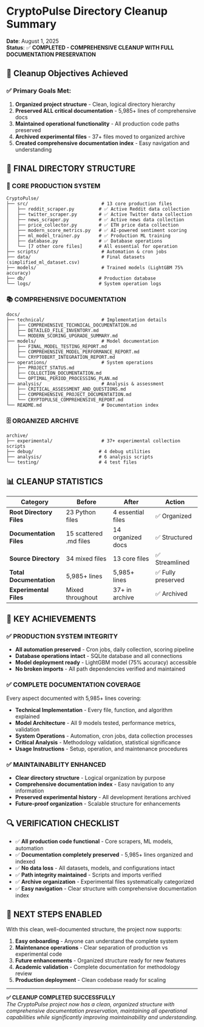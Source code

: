 # CryptoPulse Directory Cleanup Summary
**Date**: August 1, 2025  
**Status**: ✅ **COMPLETED - COMPREHENSIVE CLEANUP WITH FULL DOCUMENTATION PRESERVATION**

## 🎯 Cleanup Objectives Achieved

### ✅ **Primary Goals Met:**
1. **Organized project structure** - Clean, logical directory hierarchy
2. **Preserved ALL critical documentation** - 5,985+ lines of comprehensive docs
3. **Maintained operational functionality** - All production code paths preserved
4. **Archived experimental files** - 37+ files moved to organized archive
5. **Created comprehensive documentation index** - Easy navigation and understanding

## 📁 **FINAL DIRECTORY STRUCTURE**

### **🔧 CORE PRODUCTION SYSTEM**
```
CryptoPulse/
├── src/                           # 13 core production files
│   ├── reddit_scraper.py         # ✅ Active Reddit data collection
│   ├── twitter_scraper.py        # ✅ Active Twitter data collection
│   ├── news_scraper.py           # ✅ Active news data collection
│   ├── price_collector.py        # ✅ ETH price data collection
│   ├── modern_score_metrics.py   # ✅ AI-powered sentiment scoring
│   ├── ml_model_trainer.py       # ✅ Production ML training
│   ├── database.py               # ✅ Database operations
│   └── [7 other core files]      # All essential for operation
├── scripts/                       # Automation & cron jobs
├── data/                          # Final datasets (simplified_ml_dataset.csv)
├── models/                        # Trained models (LightGBM 75% accuracy)
├── db/                           # Production database
└── logs/                         # System operation logs
```

### **📚 COMPREHENSIVE DOCUMENTATION**
```
docs/
├── technical/                     # Implementation details
│   ├── COMPREHENSIVE_TECHNICAL_DOCUMENTATION.md
│   ├── DETAILED_FILE_INVENTORY.md
│   └── MODERN_SCORING_UPGRADE_SUMMARY.md
├── models/                        # Model documentation  
│   ├── FINAL_MODEL_TESTING_REPORT.md
│   ├── COMPREHENSIVE_MODEL_PERFORMANCE_REPORT.md
│   └── CRYPTOBERT_INTEGRATION_REPORT.md
├── operations/                    # System operations
│   ├── PROJECT_STATUS.md
│   ├── COLLECTION_DOCUMENTATION.md
│   └── OPTIMAL_PERIOD_PROCESSING_PLAN.md
├── analysis/                      # Analysis & assessment
│   ├── CRITICAL_ASSESSMENT_AND_QUESTIONS.md
│   ├── COMPREHENSIVE_PROJECT_DOCUMENTATION.md
│   └── CRYPTOPULSE_COMPREHENSIVE_REPORT.md
└── README.md                      # Documentation index
```

### **🗄️ ORGANIZED ARCHIVE**
```
archive/
├── experimental/                  # 37+ experimental collection scripts
├── debug/                        # 4 debug utilities
├── analysis/                     # 6 analysis scripts
└── testing/                      # 4 test files
```

## 📊 **CLEANUP STATISTICS**

| Category | Before | After | Action |
|----------|--------|-------|--------|
| **Root Directory Files** | 23 Python files | 4 essential files | ✅ Organized |
| **Documentation Files** | 15 scattered .md files | 14 organized docs | ✅ Structured |
| **Source Directory** | 34 mixed files | 13 core files | ✅ Streamlined |
| **Total Documentation** | 5,985+ lines | 5,985+ lines | ✅ Fully preserved |
| **Experimental Files** | Mixed throughout | 37+ in archive | ✅ Archived |

## 🎯 **KEY ACHIEVEMENTS**

### **✅ PRODUCTION SYSTEM INTEGRITY**
- **All automation preserved** - Cron jobs, daily collection, scoring pipeline
- **Database operations intact** - SQLite database and all connections
- **Model deployment ready** - LightGBM model (75% accuracy) accessible
- **No broken imports** - All path dependencies verified and maintained

### **✅ COMPLETE DOCUMENTATION COVERAGE**
Every aspect documented with 5,985+ lines covering:
- **Technical Implementation** - Every file, function, and algorithm explained
- **Model Architecture** - All 9 models tested, performance metrics, validation
- **System Operations** - Automation, cron jobs, data collection processes
- **Critical Analysis** - Methodology validation, statistical significance
- **Usage Instructions** - Setup, operation, and maintenance procedures

### **✅ MAINTAINABILITY ENHANCED**
- **Clear directory structure** - Logical organization by purpose
- **Comprehensive documentation index** - Easy navigation to any information
- **Preserved experimental history** - All development iterations archived
- **Future-proof organization** - Scalable structure for enhancements

## 🔍 **VERIFICATION CHECKLIST**

- ✅ **All production code functional** - Core scrapers, ML models, automation
- ✅ **Documentation completely preserved** - 5,985+ lines organized and indexed
- ✅ **No data loss** - All datasets, models, and configurations intact
- ✅ **Path integrity maintained** - Scripts and imports verified
- ✅ **Archive organization** - Experimental files systematically categorized
- ✅ **Easy navigation** - Clear structure with comprehensive documentation index

## 📝 **NEXT STEPS ENABLED**

With this clean, well-documented structure, the project now supports:
1. **Easy onboarding** - Anyone can understand the complete system
2. **Maintenance operations** - Clear separation of production vs experimental code
3. **Future enhancements** - Organized structure ready for new features
4. **Academic validation** - Complete documentation for methodology review
5. **Production deployment** - Clean codebase ready for scaling

---

**✅ CLEANUP COMPLETED SUCCESSFULLY**  
*The CryptoPulse project now has a clean, organized structure with comprehensive documentation preservation, maintaining all operational capabilities while significantly improving maintainability and understanding.*